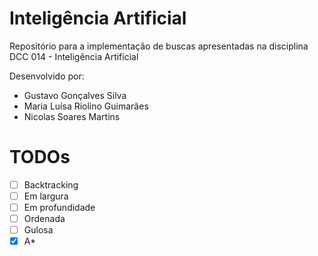 # Inteligência Artificial
Repositório para a implementação de buscas apresentadas na disciplina DCC 014 - Inteligência Artificial

Desenvolvido por:
- Gustavo Gonçalves Silva
- Maria Luísa Riolino Guimarães
- Nicolas Soares Martins

# TODOs
- [ ] Backtracking
- [ ] Em largura
- [ ] Em profundidade
- [ ] Ordenada
- [ ] Gulosa
- [x] A*